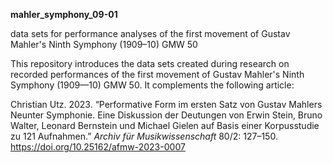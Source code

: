 **mahler_symphony_09-01**

data sets for performance analyses of the first movement of Gustav Mahler's Ninth Symphony (1909–10) GMW 50

This repository introduces the data sets created during research on recorded performances of the first movement of Gustav Mahler's Ninth Symphony (1909—10) GMW 50. It complements the following article:

Christian Utz. 2023. “Performative Form im ersten Satz von Gustav Mahlers Neunter Symphonie. Eine Diskussion der Deutungen von Erwin Stein, Bruno Walter, Leonard Bernstein und Michael Gielen auf Basis einer Korpusstudie zu 121 Aufnahmen.” *Archiv für Musikwissenschaft* 80/2: 127–150. https://doi.org/10.25162/afmw-2023-0007


